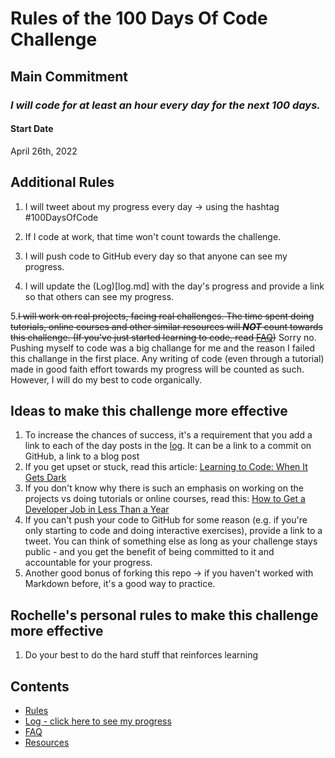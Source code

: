 # Rules of the 100 Days Of Code Challenge

## Main Commitment
### *I will code for at least an hour every day for the next 100 days.*

#### Start Date
April 26th, 2022

## Additional Rules
1. I will tweet about my progress every day -> using the hashtag #100DaysOfCode
 
2. If I code at work, that time won't count towards the challenge.

3. I will push code to GitHub every day so that anyone can see my progress.
 
4. I will update the (Log)[log.md] with the day's progress and provide a link so that others can see my progress.

5.~~I will work on real projects, facing real challenges. The time spent doing tutorials, online courses and other similar resources will ***NOT*** count towards this challenge. (If you've just started learning to code, read [FAQ](FAQ.md))~~ Sorry no. Pushing myself to code was a big challange for me and the reason I failed this challange in the first place. Any writing of code (even through a tutorial) made in good faith effort towards my progress will be counted as such. However, I will do my best to code organically.


## Ideas to make this challenge more effective
1. To increase the chances of success, it's a requirement that you add a link to each of the day posts in the [log](New-100-days-log-4-22.md). It can be a link to a commit on GitHub, a link to a blog post
2. If you get upset or stuck, read this article: [Learning to Code: When It Gets Dark](https://www.freecodecamp.org/news/learning-to-code-when-it-gets-dark-e485edfb58fd/)
3. If you don't know why there is such an emphasis on working on the projects vs doing tutorials or online courses, read this: [How to Get a Developer Job in Less Than a Year](https://www.freecodecamp.org/news/how-to-get-a-developer-job-in-less-than-a-year-c27bbfe71645/)
4. If you can't push your code to GitHub for some reason (e.g. if you're only starting to code and doing interactive exercises), provide a link to a tweet. You can think of something else as long as your challenge stays public - and you get the benefit of being committed to it and accountable for your progress.
5. Another good bonus of forking this repo -> if you haven't worked with Markdown before, it's a good way to practice.

## Rochelle's personal rules to make this challenge more effective
1. Do your best to do the hard stuff that reinforces learning

## Contents
* [Rules](rules.md)
* [Log - click here to see my progress](New-100-days-log-4-22.md)
* [FAQ](FAQ.md)
* [Resources](resources.md)
